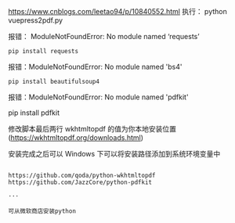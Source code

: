 https://www.cnblogs.com/leetao94/p/10840552.html
执行：  python vuepress2pdf.py



报错： ModuleNotFoundError: No module named ‘requests’
```
pip install requests
```

报错：ModuleNotFoundError: No module named 'bs4'
```
pip install beautifulsoup4
```

报错：ModuleNotFoundError: No module named 'pdfkit'

pip install pdfkit

修改脚本最后两行 wkhtmltopdf 的值为你本地安装位置 (https://wkhtmltopdf.org/downloads.html)

安装完成之后可以 Windows 下可以将安装路径添加到系统环境变量中

~~~~~~~~~~~~~~~~~

https://github.com/qoda/python-wkhtmltopdf
https://github.com/JazzCore/python-pdfkit

···

可从微软商店安装python